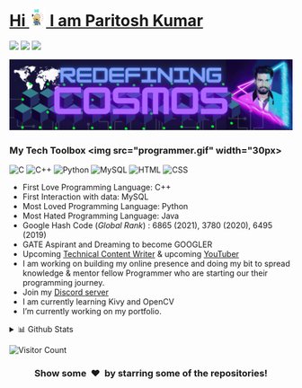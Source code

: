 # [Hi <img src="hi.gif" width="30px"> I am Paritosh Kumar](https://theparitoshkumar.com)
[<img height="30" src="https://img.shields.io/badge/twitter-%231DA1F2.svg?&style=for-the-badge&logo=twitter&logoColor=white" />][twitter]
[<img height="30" src = "https://img.shields.io/badge/Youtube-%23E4405F.svg?&style=for-the-badge&logo=Youtube&logoColor=white">][Youtube] 
[<img height="30" src="https://img.shields.io/badge/linkedin-blue.svg?&style=for-the-badge&logo=linkedin&logoColor=white" />][LinkedIn]

![Redefining Cosmos](cover.gif)

### My Tech Toolbox <img src="programmer.gif" width="30px>

<p align="left">
<img src="https://simple.wikipedia.org/wiki/C_(programming_language)#/media/File:C_Programming_Language.svg" alt="C" width="40" height="40"/>
<img src="https://en.wikipedia.org/wiki/C%2B%2B#/media/File:ISO_C++_Logo.svg" alt="C++" width="40" height="40"/>
<img src="https://upload.wikimedia.org/wikipedia/commons/c/c3/Python-logo-notext.svg" alt="Python" width="40" height="40"/>
<img src="https://en.wikipedia.org/wiki/MySQL#/media/File:MySQL_logo.svg" alt="MySQL" width="40" height="40"/>
<img src="https://en.wikipedia.org/wiki/HTML#/media/File:HTML5_logo_and_wordmark.svg" alt="HTML" width="40" height="40"/>
<img src="https://en.wikipedia.org/wiki/CSS#/media/File:CSS3_logo_and_wordmark.svg" alt="CSS" width="40" height="40"/>
</p>

* First Love Programming Language: C++
* First Interaction with data: MySQL
* Most Loved Programming Language: Python
* Most Hated Programming Language: Java
* Google Hash Code (_Global Rank_) : 6865 (2021), 3780 (2020), 6495 (2019)
* GATE Aspirant and Dreaming to become GOOGLER
* Upcoming [Technical Content Writer](theparitoshkumar.com) & upcoming [YouTuber](https://www.youtube.com/channel/UCs7iKHCnLJ8vOuGKWd55vVw)
* I am working on building my online presence and doing my bit to spread knowledge & mentor fellow Programmer who are starting our their programming journey.
* Join my [Discord server](https://discord.com/invite/CY3FzGyWUU)
* I am currently learning Kivy and OpenCV
* I’m currently working on my portfolio.

<details>
<summary>📊 Github Stats</summary>

<p align="center"> <img src="https://github-readme-stats.vercel.app/api?username=theparitoshkumar&show_icons=true&theme=gotham" alt="Paritosh Kumar | Stats" />

</details>


![Visitor Count](https://profile-counter.glitch.me/%7Btheparitoshkumart%7D/count.svg)


[twitter]: https://twitter.com/paritoshkumar_1
[youtube]: https://www.youtube.com/channel/UCs7iKHCnLJ8vOuGKWd55vVw
[Hashnode]: https://theparitoshkumar.com
[gmail]: mailto:theparitoshkumar@gmail.com
[linkedin]: https://www.linkedin.com/in/theparitoshkumar/
[instagram]: https://www.instagram.com/theparitoshkumar/

<h3 align="center">Show some &nbsp;❤️&nbsp; by starring some of the repositories!</h3>
